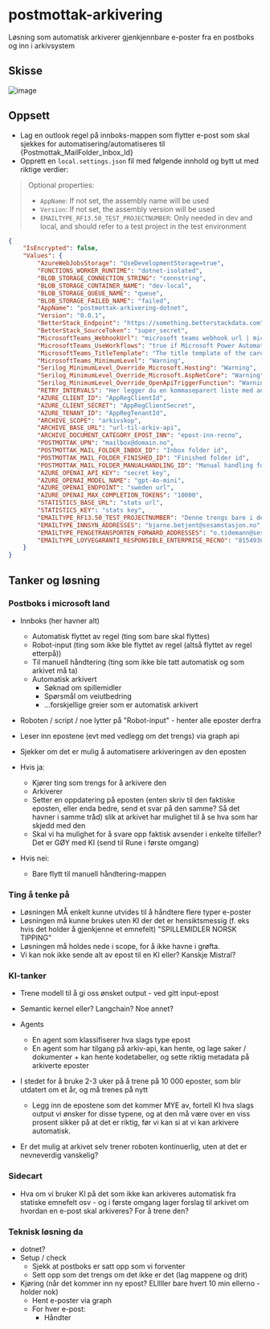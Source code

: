 # postmottak-arkivering
Løsning som automatisk arkiverer gjenkjennbare e-poster fra en postboks og inn i arkivsystem

## Skisse
![image](https://github.com/user-attachments/assets/94dd7042-7cec-49bc-8da0-aa37f441bfa5)


## Oppsett
- Lag en outlook regel på innboks-mappen som flytter e-post som skal sjekkes for automatisering/automatiseres til {Postmottak_MailFolder_Inbox_Id}
- Opprett en `local.settings.json` fil med følgende innhold og bytt ut med riktige verdier:

> Optional properties:
> - `AppName`: If not set, the assembly name will be used
> - `Version`: If not set, the assembly version will be used
> - `EMAILTYPE_RF13.50_TEST_PROJECTNUMBER`: Only needed in dev and local, and should refer to a test project in the test environment

```json
{
    "IsEncrypted": false,
    "Values": {
        "AzureWebJobsStorage": "UseDevelopmentStorage=true",
        "FUNCTIONS_WORKER_RUNTIME": "dotnet-isolated",
        "BLOB_STORAGE_CONNECTION_STRING": "connstring",
        "BLOB_STORAGE_CONTAINER_NAME": "dev-local",
        "BLOB_STORAGE_QUEUE_NAME": "queue",
        "BLOB_STORAGE_FAILED_NAME": "failed",
        "AppName": "postmottak-arkivering-dotnet",
        "Version": "0.0.1",
        "BetterStack_Endpoint": "https://something.betterstackdata.com",
        "BetterStack_SourceToken": "super_secret",
        "MicrosoftTeams_WebhookUrl": "microsoft teams webhook url | microsoft power automate flow url if UseWorkflows is set to true",
        "MicrosoftTeams_UseWorkflows": "true if Microsoft Power Automate flow is used, false if Microsoft Teams webhook is used (default is true)",
        "MicrosoftTeams_TitleTemplate": "The title template of the card",
        "MicrosoftTeams_MinimumLevel": "Warning",
        "Serilog_MinimumLevel_Override_Microsoft.Hosting": "Warning",
        "Serilog_MinimumLevel_Override_Microsoft.AspNetCore": "Warning",
        "Serilog_MinimumLevel_Override_OpenApiTriggerFunction": "Warning",
        "RETRY_INTERVALS": "Her legger du en kommaseparert liste med antall minutter mellom hver retry (1,1,1,1)",
        "AZURE_CLIENT_ID": "AppRegClientId",
        "AZURE_CLIENT_SECRET": "AppRegClientSecret",
        "AZURE_TENANT_ID": "AppRegTenantId",
        "ARCHIVE_SCOPE": "arkivskop",
        "ARCHIVE_BASE_URL": "url-til-arkiv-api",
        "ARCHIVE_DOCUMENT_CATEGORY_EPOST_INN": "epost-inn-recno",
        "POSTMOTTAK_UPN": "mailbox@domain.no",
        "POSTMOTTAK_MAIL_FOLDER_INBOX_ID": "Inbox folder id",
        "POSTMOTTAK_MAIL_FOLDER_FINISHED_ID": "Finished folder id",
        "POSTMOTTAK_MAIL_FOLDER_MANUALHANDLING_ID": "Manual handling folder id",
        "AZURE_OPENAI_API_KEY": "secret key",
        "AZURE_OPENAI_MODEL_NAME": "gpt-4o-mini",
        "AZURE_OPENAI_ENDPOINT": "sweden url",
        "AZURE_OPENAI_MAX_COMPLETION_TOKENS": "10000",
        "STATISTICS_BASE_URL": "stats url",
        "STATISTICS_KEY": "stats key",
        "EMAILTYPE_RF13.50_TEST_PROJECTNUMBER": "Denne trengs bare i dev og local og skal henvise til et test-prosjekt i testmiljøet",
        "EMAILTYPE_INNSYN_ADDRESSES": "bjarne.betjent@sesamstasjon.no",
        "EMAILTYPE_PENGETRANSPORTEN_FORWARD_ADDRESSES": "o.tidemann@sesamstasjon.no",
        "EMAILTYPE_LOYVEGARANTI_RESPONSIBLE_ENTERPRISE_RECNO": "81549300"
    }
}
```

## Tanker og løsning

### Postboks i microsoft land
- Innboks (her havner alt)
    - Automatisk flyttet av regel (ting som bare skal flyttes)
    - Robot-input (ting som ikke ble flyttet av regel (altså flyttet av regel etterpå))
    - Til manuell håndtering (ting som ikke ble tatt automatisk og som arkivet må ta)
    - Automatisk arkivert
        - Søknad om spillemidler
        - Spørsmål om veiutbedring
        - ...forskjellige greier som er automatisk arkivert

- Roboten / script / noe lytter på "Robot-input" - henter alle eposter derfra
- Leser inn epostene (evt med vedlegg om det trengs) via graph api
- Sjekker om det er mulig å automatisere arkiveringen av den eposten
- Hvis ja:
    - Kjører ting som trengs for å arkivere den
    - Arkiverer
    - Setter en oppdatering på eposten (enten skriv til den faktiske eposten, eller enda bedre, send et svar på den samme? Så det havner i samme tråd) slik at arkivet har mulighet til å se hva som har skjedd med den
    - Skal vi ha mulighet for å svare opp faktisk avsender i enkelte tilfeller? Det er GØY med KI (send til Rune i første omgang)
- Hvis nei:
    - Bare flytt til manuell håndtering-mappen

### Ting å tenke på
- Løsningen MÅ enkelt kunne utvides til å håndtere flere typer e-poster
- Løsningen må kunne brukes uten KI der det er hensiktsmessig (f. eks hvis det holder å gjenkjenne et emnefelt) "SPILLEMIDLER NORSK TIPPING"
- Løsningen må holdes nede i scope, for å ikke havne i grøfta.
- Vi kan nok ikke sende alt av epost til en KI eller? Kanskje Mistral?

### KI-tanker
- Trene modell til å gi oss ønsket output - ved gitt input-epost
- Semantic kernel eller? Langchain? Noe annet?

- Agents
    - En agent som klassifiserer hva slags type epost
    - En agent som har tilgang på arkiv-api, kan hente, og lage saker / dokumenter + kan hente kodetabeller, og sette riktig metadata på arkiverte eposter

- I stedet for å bruke 2-3 uker på å trene på 10 000 eposter, som blir utdatert om et år, og må trenes på nytt
    - Legg inn de epostene som det kommer MYE av, fortell KI hva slags output vi ønsker for disse typene, og at den må være over en viss prosent sikker på at det er riktig, før vi kan si at vi kan arkivere automatisk.

- Er det mulig at arkivet selv trener roboten kontinuerlig, uten at det er nevneverdig vanskelig?


### Sidecart
- Hva om vi bruker KI på det som ikke kan arkiveres automatisk fra statiske emnefelt osv - og i første omgang lager forslag til arkivet om hvordan en e-post skal arkiveres? For å trene den?

### Teknisk løsning da
- dotnet?
- Setup / check
    - Sjekk at postboks er satt opp som vi forventer
    - Sett opp som det trengs om det ikke er det (lag mappene og drit)
- Kjøring (når det kommer inn ny epost? ELllller bare hvert 10 min ellerno - holder nok)
    - Hent e-poster via graph
    - For hver e-post:
        - Håndter
